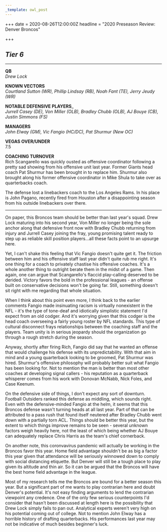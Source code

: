 ```yaml
---
_template: owl_post
---
```


+++
date = 2020-08-26T12:00:00Z
headline = "2020 Preseason Review: Denver Broncos"

+++
## _Tier 6_

***

**QB**  
_Drew Lock_

**KNOWN VECTORS**  
_Courtland Sutton (WR), Phillip Lindsay (RB), Noah Fant (TE), Jerry Jeudy (WR)_

**NOTABLE DEFENSIVE PLAYERS**_  
_Jurrell Casey (DE), Von Miller (OLB), Bradley Chubb (OLB), AJ Bouye (CB), Justin Simmons (FS)_

**MANAGERS**  
_John Elway (GM), Vic Fangio (HC/DC), Pat Shurmur (New OC)_

**VEGAS OVER/UNDER**  
7\.5

**COACHING TURNOVER**  
Rich Scangarello was quickly ousted as offensive coordinator following a pretty sad showing from his offensive unit last year. Former Giants head coach Pat Shurmur has been brought in to replace him. Shurmur also brought along his former offensive coordinator in Mike Shula to take over as quarterbacks coach.

The defense lost a linebackers coach to the Los Angeles Rams. In his place is John Pagano, recently fired from Houston after a disappointing season from his outside linebackers over there.

***

On paper, this Broncos team should be better than last year's squad. Drew Lock maturing into his second year, Von Miller no longer being the sole anchor along that defensive front now with Bradley Chubb returning from injury and Jurrell Casey joining the fray, young promising talent ready to step up as reliable skill position players...all these facts point to an upsurge here.

Yet, I can't shake this feeling that Vic Fangio doesn't quite get it. The friction between him and his offensive staff last year didn't quite rub me right. It's one thing for a coach to privately chastise his offensive coaches. It's a whole another thing to outright berate them in the midst of a game. Then again, one can argue that Scangarello's flaccid play-calling deserved to be derided. Victory favors the bold in the professional leagues - an offense built on conservative decisions won't be going far. Still, something doesn't sit right with me regarding that whole situation.

When I think about this point even more, I think back to the earlier comments Fangio made insinuating racism is virtually nonexistent in the NFL - it's the type of tone-deaf and idiotically simplistic statement I'd expect from an old codger. And it's worrying given that this codger is the head coach overseeing a fairly young roster by NFL standards. This type of cultural disconnect frays relationships between the coaching staff and the players. Team unity is in serious jeopardy should the organization go through a rough stretch during the season.

Anyway, shortly after firing Rich, Fangio did say that he wanted an offense that would challenge his defense with its unpredictability. With that aim in mind and a young quarterback looking to be groomed, Pat Shurmur was hired. Shurmur's offensive philosophy will probably better suit what Fangio has been looking for. Not to mention the man is better than most other coaches at developing signal callers - his reputation as a quarterback whisperer comes from his work with Donovan McNabb, Nick Foles, and Case Keenum.

On the defensive side of things, I don't expect any sort of downturn. Football Outsiders ranked this defense as middling, which sounds right. Even with the defensive-minded Fangio at the helm, it seems that this Broncos defense wasn't turning heads at all last year. Part of that can be attributed to a pass rush that found itself neutered after Bradley Chubb went down with a partially torn ACL. Things should be better this year, but the extent to which things improve remains to be seen - several unknown factors weigh heavily here, not the least of which being whether AJ Bouye can adequately replace Chris Harris as the team's chief cornerback.

On another note, this coronvavirus pandemic will actually be working in the Broncos favor this year. Home field advantage shouldn't be as big a factor this year given that attendance will be seriously winnowed down to comply with social distancing etiquette. But Denver will still be a tough place to play given its altitude and thin air. So it can be argued that the Broncos will have the best home field advantage in the league.

Most of my research tells me the Broncos are bound for a better season this year. But a significant part of me wants to play contrarian here and doubt Denver's potential. It's not easy finding arguments to lend the contrarian viewpoint any credence. One of the only few serious counterpoints I'd consider that hasn't been discussed at length here is the possibility that Drew Lock simply fails to pan out. Analytical experts weren't very high on his potential coming out of college. Not to mention John Elway has a horrible history of drafting quarterbacks. His performances last year may not be indicative of much besides beginner's luck.
